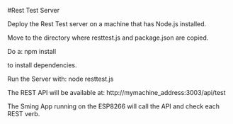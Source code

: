 #Rest Test Server

Deploy the Rest Test server on a machine that has Node.js installed.

Move to the directory where resttest.js and package.json are copied.

Do a: npm install

to install dependencies.

Run the Server with:  node resttest.js

The REST API will be available at: http://mymachine_address:3003/api/test

The Sming App running on the ESP8266 will call the API and check each REST verb.
